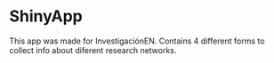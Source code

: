 # ShinyApp
This app was made for InvestigaciónEN. 
Contains 4 different forms to collect info about diferent research networks.   
